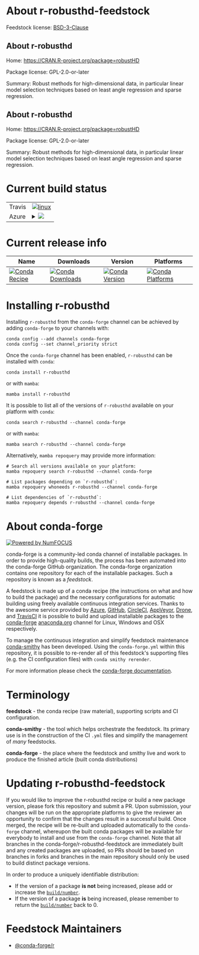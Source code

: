 About r-robusthd-feedstock
==========================

Feedstock license: [BSD-3-Clause](https://github.com/conda-forge/r-robusthd-feedstock/blob/main/LICENSE.txt)


About r-robusthd
----------------

Home: https://CRAN.R-project.org/package=robustHD

Package license: GPL-2.0-or-later

Summary: Robust methods for high-dimensional data, in particular linear model selection techniques based on least angle regression and sparse regression.

About r-robusthd
----------------

Home: https://CRAN.R-project.org/package=robustHD

Package license: GPL-2.0-or-later

Summary: Robust methods for high-dimensional data, in particular linear model selection techniques based on least angle regression and sparse regression.

Current build status
====================


<table><tr>
    <td>Travis</td>
    <td>
      <a href="https://app.travis-ci.com/conda-forge/r-robusthd-feedstock">
        <img alt="linux" src="https://img.shields.io/travis/com/conda-forge/r-robusthd-feedstock/main.svg?label=Linux">
      </a>
    </td>
  </tr>
    
  <tr>
    <td>Azure</td>
    <td>
      <details>
        <summary>
          <a href="https://dev.azure.com/conda-forge/feedstock-builds/_build/latest?definitionId=13950&branchName=main">
            <img src="https://dev.azure.com/conda-forge/feedstock-builds/_apis/build/status/r-robusthd-feedstock?branchName=main">
          </a>
        </summary>
        <table>
          <thead><tr><th>Variant</th><th>Status</th></tr></thead>
          <tbody><tr>
              <td>linux_64_r_base4.3</td>
              <td>
                <a href="https://dev.azure.com/conda-forge/feedstock-builds/_build/latest?definitionId=13950&branchName=main">
                  <img src="https://dev.azure.com/conda-forge/feedstock-builds/_apis/build/status/r-robusthd-feedstock?branchName=main&jobName=linux&configuration=linux%20linux_64_r_base4.3" alt="variant">
                </a>
              </td>
            </tr><tr>
              <td>linux_64_r_base4.4</td>
              <td>
                <a href="https://dev.azure.com/conda-forge/feedstock-builds/_build/latest?definitionId=13950&branchName=main">
                  <img src="https://dev.azure.com/conda-forge/feedstock-builds/_apis/build/status/r-robusthd-feedstock?branchName=main&jobName=linux&configuration=linux%20linux_64_r_base4.4" alt="variant">
                </a>
              </td>
            </tr><tr>
              <td>linux_aarch64_r_base4.3</td>
              <td>
                <a href="https://dev.azure.com/conda-forge/feedstock-builds/_build/latest?definitionId=13950&branchName=main">
                  <img src="https://dev.azure.com/conda-forge/feedstock-builds/_apis/build/status/r-robusthd-feedstock?branchName=main&jobName=linux&configuration=linux%20linux_aarch64_r_base4.3" alt="variant">
                </a>
              </td>
            </tr><tr>
              <td>linux_aarch64_r_base4.4</td>
              <td>
                <a href="https://dev.azure.com/conda-forge/feedstock-builds/_build/latest?definitionId=13950&branchName=main">
                  <img src="https://dev.azure.com/conda-forge/feedstock-builds/_apis/build/status/r-robusthd-feedstock?branchName=main&jobName=linux&configuration=linux%20linux_aarch64_r_base4.4" alt="variant">
                </a>
              </td>
            </tr><tr>
              <td>linux_ppc64le_r_base4.3</td>
              <td>
                <a href="https://dev.azure.com/conda-forge/feedstock-builds/_build/latest?definitionId=13950&branchName=main">
                  <img src="https://dev.azure.com/conda-forge/feedstock-builds/_apis/build/status/r-robusthd-feedstock?branchName=main&jobName=linux&configuration=linux%20linux_ppc64le_r_base4.3" alt="variant">
                </a>
              </td>
            </tr><tr>
              <td>linux_ppc64le_r_base4.4</td>
              <td>
                <a href="https://dev.azure.com/conda-forge/feedstock-builds/_build/latest?definitionId=13950&branchName=main">
                  <img src="https://dev.azure.com/conda-forge/feedstock-builds/_apis/build/status/r-robusthd-feedstock?branchName=main&jobName=linux&configuration=linux%20linux_ppc64le_r_base4.4" alt="variant">
                </a>
              </td>
            </tr><tr>
              <td>osx_64_r_base4.3</td>
              <td>
                <a href="https://dev.azure.com/conda-forge/feedstock-builds/_build/latest?definitionId=13950&branchName=main">
                  <img src="https://dev.azure.com/conda-forge/feedstock-builds/_apis/build/status/r-robusthd-feedstock?branchName=main&jobName=osx&configuration=osx%20osx_64_r_base4.3" alt="variant">
                </a>
              </td>
            </tr><tr>
              <td>osx_64_r_base4.4</td>
              <td>
                <a href="https://dev.azure.com/conda-forge/feedstock-builds/_build/latest?definitionId=13950&branchName=main">
                  <img src="https://dev.azure.com/conda-forge/feedstock-builds/_apis/build/status/r-robusthd-feedstock?branchName=main&jobName=osx&configuration=osx%20osx_64_r_base4.4" alt="variant">
                </a>
              </td>
            </tr><tr>
              <td>win_64_r_base4.3</td>
              <td>
                <a href="https://dev.azure.com/conda-forge/feedstock-builds/_build/latest?definitionId=13950&branchName=main">
                  <img src="https://dev.azure.com/conda-forge/feedstock-builds/_apis/build/status/r-robusthd-feedstock?branchName=main&jobName=win&configuration=win%20win_64_r_base4.3" alt="variant">
                </a>
              </td>
            </tr><tr>
              <td>win_64_r_base4.4</td>
              <td>
                <a href="https://dev.azure.com/conda-forge/feedstock-builds/_build/latest?definitionId=13950&branchName=main">
                  <img src="https://dev.azure.com/conda-forge/feedstock-builds/_apis/build/status/r-robusthd-feedstock?branchName=main&jobName=win&configuration=win%20win_64_r_base4.4" alt="variant">
                </a>
              </td>
            </tr>
          </tbody>
        </table>
      </details>
    </td>
  </tr>
</table>

Current release info
====================

| Name | Downloads | Version | Platforms |
| --- | --- | --- | --- |
| [![Conda Recipe](https://img.shields.io/badge/recipe-r--robusthd-green.svg)](https://anaconda.org/conda-forge/r-robusthd) | [![Conda Downloads](https://img.shields.io/conda/dn/conda-forge/r-robusthd.svg)](https://anaconda.org/conda-forge/r-robusthd) | [![Conda Version](https://img.shields.io/conda/vn/conda-forge/r-robusthd.svg)](https://anaconda.org/conda-forge/r-robusthd) | [![Conda Platforms](https://img.shields.io/conda/pn/conda-forge/r-robusthd.svg)](https://anaconda.org/conda-forge/r-robusthd) |

Installing r-robusthd
=====================

Installing `r-robusthd` from the `conda-forge` channel can be achieved by adding `conda-forge` to your channels with:

```
conda config --add channels conda-forge
conda config --set channel_priority strict
```

Once the `conda-forge` channel has been enabled, `r-robusthd` can be installed with `conda`:

```
conda install r-robusthd
```

or with `mamba`:

```
mamba install r-robusthd
```

It is possible to list all of the versions of `r-robusthd` available on your platform with `conda`:

```
conda search r-robusthd --channel conda-forge
```

or with `mamba`:

```
mamba search r-robusthd --channel conda-forge
```

Alternatively, `mamba repoquery` may provide more information:

```
# Search all versions available on your platform:
mamba repoquery search r-robusthd --channel conda-forge

# List packages depending on `r-robusthd`:
mamba repoquery whoneeds r-robusthd --channel conda-forge

# List dependencies of `r-robusthd`:
mamba repoquery depends r-robusthd --channel conda-forge
```


About conda-forge
=================

[![Powered by
NumFOCUS](https://img.shields.io/badge/powered%20by-NumFOCUS-orange.svg?style=flat&colorA=E1523D&colorB=007D8A)](https://numfocus.org)

conda-forge is a community-led conda channel of installable packages.
In order to provide high-quality builds, the process has been automated into the
conda-forge GitHub organization. The conda-forge organization contains one repository
for each of the installable packages. Such a repository is known as a *feedstock*.

A feedstock is made up of a conda recipe (the instructions on what and how to build
the package) and the necessary configurations for automatic building using freely
available continuous integration services. Thanks to the awesome service provided by
[Azure](https://azure.microsoft.com/en-us/services/devops/), [GitHub](https://github.com/),
[CircleCI](https://circleci.com/), [AppVeyor](https://www.appveyor.com/),
[Drone](https://cloud.drone.io/welcome), and [TravisCI](https://travis-ci.com/)
it is possible to build and upload installable packages to the
[conda-forge](https://anaconda.org/conda-forge) [anaconda.org](https://anaconda.org/)
channel for Linux, Windows and OSX respectively.

To manage the continuous integration and simplify feedstock maintenance
[conda-smithy](https://github.com/conda-forge/conda-smithy) has been developed.
Using the ``conda-forge.yml`` within this repository, it is possible to re-render all of
this feedstock's supporting files (e.g. the CI configuration files) with ``conda smithy rerender``.

For more information please check the [conda-forge documentation](https://conda-forge.org/docs/).

Terminology
===========

**feedstock** - the conda recipe (raw material), supporting scripts and CI configuration.

**conda-smithy** - the tool which helps orchestrate the feedstock.
                   Its primary use is in the construction of the CI ``.yml`` files
                   and simplify the management of *many* feedstocks.

**conda-forge** - the place where the feedstock and smithy live and work to
                  produce the finished article (built conda distributions)


Updating r-robusthd-feedstock
=============================

If you would like to improve the r-robusthd recipe or build a new
package version, please fork this repository and submit a PR. Upon submission,
your changes will be run on the appropriate platforms to give the reviewer an
opportunity to confirm that the changes result in a successful build. Once
merged, the recipe will be re-built and uploaded automatically to the
`conda-forge` channel, whereupon the built conda packages will be available for
everybody to install and use from the `conda-forge` channel.
Note that all branches in the conda-forge/r-robusthd-feedstock are
immediately built and any created packages are uploaded, so PRs should be based
on branches in forks and branches in the main repository should only be used to
build distinct package versions.

In order to produce a uniquely identifiable distribution:
 * If the version of a package **is not** being increased, please add or increase
   the [``build/number``](https://docs.conda.io/projects/conda-build/en/latest/resources/define-metadata.html#build-number-and-string).
 * If the version of a package **is** being increased, please remember to return
   the [``build/number``](https://docs.conda.io/projects/conda-build/en/latest/resources/define-metadata.html#build-number-and-string)
   back to 0.

Feedstock Maintainers
=====================

* [@conda-forge/r](https://github.com/conda-forge/r/)

